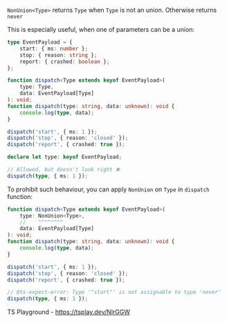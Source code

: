 `NonUnion<Type>` returns `Type` when `Type` is not an union. Otherwise returns `never`

This is especially useful, when one of parameters can be a union:

```ts
type EventPayload = {
    start: { ms: number };
    stop: { reason: string };
    report: { crashed: boolean };
};

function dispatch<Type extends keyof EventPayload>(
    type: Type,
    data: EventPayload[Type]
): void;
function dispatch(type: string, data: unknown): void {
    console.log(type, data);
}

dispatch('start', { ms: 1 });
dispatch('stop', { reason: 'closed' });
dispatch('report', { crashed: true });

declare let type: keyof EventPayload;

// Allowed, but doesn't look right ❌
dispatch(type, { ms: 1 });
```

To prohibit such behaviour, you can apply `NonUnion` on `Type` in `dispatch` function:

```ts
function dispatch<Type extends keyof EventPayload>(
    type: NonUnion<Type>,
    //    ^^^^^^^^
    data: EventPayload[Type]
): void;
function dispatch(type: string, data: unknown): void {
    console.log(type, data);
}

dispatch('start', { ms: 1 });
dispatch('stop', { reason: 'closed' });
dispatch('report', { crashed: true });

// @ts-expect-error: Type '"start"' is not assignable to type 'never'
dispatch(type, { ms: 1 });
```

TS Playground - https://tsplay.dev/NlrGGW
